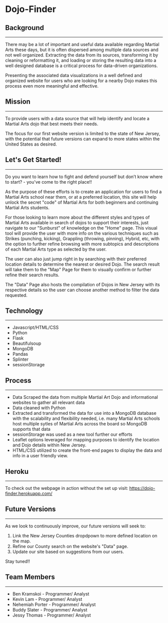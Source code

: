 # Dojo-Finder


## Background

---
There may be a lot of important and useful data available regarding Martial Arts these days, but it is often dispersed among multiple data sources and not well organized. Extracting the data from its sources, transforming it by cleaning or reformatting it, and loading or storing the resulting data into a well designed database is a critical process for data-driven organizations. 

Presenting the associated data visualizations in a well defined and organized website for users who are looking for a nearby Dojo makes this process even more meaningful and effective. 

## Mission

---

To provide users with a data source that will help identify and locate a Martial Arts dojo that best meets their needs. 

The focus for our first website version is limited to the state of New Jersey, with the potential that future versions can expand to more states within the United States as desired. 

## Let's Get Started! 

---

Do you want to learn how to fight and defend yourself but don’t know where to start? - you've come to the right place!! 

As the purpose of these efforts is to create an application for users to find a Martial Arts school near them, or at a preferred location, this site will help unlock the secret "code" of Martial Arts for both beginners and continuing Martial Arts students.

For those looking to learn more about the different styles and types of Martial Arts available in search of dojos to support their interests, just navigate to our "Sunburst" of knowledge on the "Home" page. This visual tool will provide the user with more info on the various techniques such as Strikes (punching, kicking),  Grappling (throwing, pinning), Hybrid, etc, with the option to further refine browsing with more subtopics and descriptions of each Martial Arts type as selected by the user.  

The user can also just jump right in by searching with their preferred location details to determine the nearest or desired Dojo. The search result will take them to the "Map" Page for them to visually confirm or further refine their search results. 

The "Data" Page also hosts the compilation of Dojos in New Jersey with its respective details so the user can choose another method to filter the data requested. 


## Technology

---

* Javascript/HTML/CSS
* Python
* Flask
* Beautifulsoup
* MongoDB
* Pandas
* Splinter
* sessionStorage

## Process

---
* Data Scraped the data from multiple Martial Art Dojo and informational websites to gather all relevant data
* Data cleaned with Python
* Extracted and transformed the data for use into a  MongoDB database with the scalability and flexibility needed, i.e. many Martial Arts schools host multiple sytles of Martial Arts across the board so MongoDB supports that data 
* sessionStorage was used as a new tool further our efforts
* Leaflet options leveraged for mapping purposes to identify the location and Dojo details within New Jersey. 
* HTML/CSS utilized to create the front-end pages to display the data and info in a user friendly view. 

## Heroku

---
To check out the webpage in action without the set up visit: https://dojo-finder.herokuapp.com/

## Future Versions

---

As we look to continuously improve, our future versions will seek to: 
1. Link the New Jersey Counties dropdpown to more defined location on the map.
2. Refine our County search on the website's "Data" page. 
3. Update our site based on suggestions from our users. 

Stay tuned!! 


## Team Members

---

* Ben Kramskoi - Programmer/ Analyst
* Kevin Lam - Programmer/ Analyst
* Nehemiah Porter - Programmer/ Analyst
* Buddy Slater - Programmer/ Analyst
* Jessy Thomas - Programmer/ Analyst

